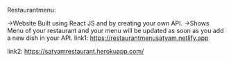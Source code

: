 Restaurantmenu:

->Website Built using React JS and by creating your own API.
->Shows Menu of your restaurant and your menu will be updated as soon as you add a new dish in your API.
link1:
https://restaurantmenusatyam.netlify.app

link2:
https://satyamrestaurant.herokuapp.com/
